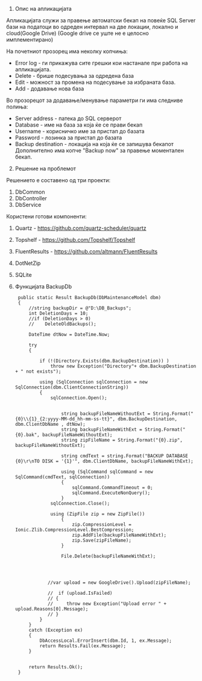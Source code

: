 1. Опис на апликацијата

Апликацијата служи за правење автоматски бекап на повеќе SQL Server бази на податоци во одреден интервал на две локации, 
локално и cloud(Google Drive) (Google drive се уште не е целосно имплементирано)

На почетниот прозорец има неколку копчиња:
- Error log - ги прикажува сите грешки кои настанале при работа на апликацијата. 
- Delete - брише подесувања за одредена база
- Edit - можност за промена на подесување за избраната база. 
- Add - додавање нова база 

Во прозорецот за додавање/менување параметри ги има следниве полиња:
- Server address - патека до SQL серверот 
- Database - име на база за која ќе се прави бекап
- Username - корисничко име за пристап до базата
- Password - лозинка за пристап до базата
- Backup destination - локација на која ќе се запишува бекапот 
Дополнително има копче "Backup now" за правење моментален бекап.

2. Решение на проблемот 

Решението е составено од три проекти:
   1. DbCommon 
   2. DbController
   3. DbService
   
Користени готови компоненти:
   1. Quartz - https://github.com/quartz-scheduler/quartz
   2. Topshelf - https://github.com/Topshelf/Topshelf
   3. FluentResults - https://github.com/altmann/FluentResults
   4. DotNetZip 
   5. SQLite 
   
3. Функцијата BackupDb

        public static Result BackupDb(DbMaintenanceModel dbm)
        {
            //string backupDir = @"D:\DB_Backups";
            int DeletionDays = 10;
            //if (DeletionDays > 0)
            //    DeleteOldBackups();

            DateTime dtNow = DateTime.Now;

            try
            {
                
                if (!(Directory.Exists(dbm.BackupDestination)) )
                    throw new Exception("Directory"+ dbm.BackupDestination + " not exists"); 

                using (SqlConnection sqlConnection = new SqlConnection(dbm.ClientConnectionString))
                {
                    sqlConnection.Open();

                        
                        string backupFileNameWithoutExt = String.Format("{0}\\{1}_{2:yyyy-MM-dd_hh-mm-ss-tt}", dbm.BackupDestination, dbm.ClientDbName , dtNow);
                        string backupFileNameWithExt = String.Format("{0}.bak", backupFileNameWithoutExt);
                        string zipFileName = String.Format("{0}.zip", backupFileNameWithoutExt);

                        string cmdText = string.Format("BACKUP DATABASE {0}\r\nTO DISK = '{1}'", dbm.ClientDbName, backupFileNameWithExt);

                        using (SqlCommand sqlCommand = new SqlCommand(cmdText, sqlConnection))
                        {
                            sqlCommand.CommandTimeout = 0;
                            sqlCommand.ExecuteNonQuery();
                        }
                    sqlConnection.Close();

                    using (ZipFile zip = new ZipFile())
                        {
                            zip.CompressionLevel = Ionic.Zlib.CompressionLevel.BestCompression;
                            zip.AddFile(backupFileNameWithExt);
                            zip.Save(zipFileName);
                        }

                        File.Delete(backupFileNameWithExt);
                    

                    

                   //var upload = new GoogleDrive().Upload(zipFileName);

                   //  if (upload.IsFailed)
                   // {
                   //     throw new Exception("Upload error " + upload.Reasons[0].Message);
                   // }
                }
            }
            catch (Exception ex)
            {             
                DbAccessLocal.ErrorInsert(dbm.Id, 1, ex.Message);
                return Results.Fail(ex.Message);
            }


            return Results.Ok();
        }
   
   

